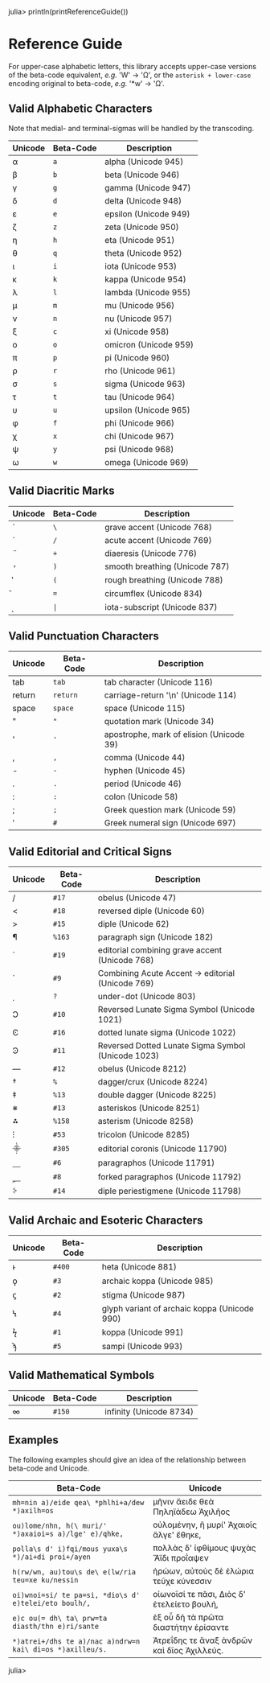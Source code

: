 julia> println(printReferenceGuide())
# Reference Guide

For upper-case alphabetic letters, this library accepts upper-case versions of the beta-code equivalent, *e.g.* 'W' → 'Ω', or the `asterisk + lower-case` encoding original to beta-code, *e.g.* '\*w' → 'Ω'.

## Valid Alphabetic Characters

Note that medial- and terminal-sigmas will be handled by the transcoding.

| Unicode | Beta-Code | Description |
|---------|-----------|-------------|
| α | `a` | alpha (Unicode 945) |
| β | `b` | beta (Unicode 946) |
| γ | `g` | gamma (Unicode 947) |
| δ | `d` | delta (Unicode 948) |
| ε | `e` | epsilon (Unicode 949) |
| ζ | `z` | zeta (Unicode 950) |
| η | `h` | eta (Unicode 951) |
| θ | `q` | theta (Unicode 952) |
| ι | `i` | iota (Unicode 953) |
| κ | `k` | kappa (Unicode 954) |
| λ | `l` | lambda (Unicode 955) |
| μ | `m` | mu (Unicode 956) |
| ν | `n` | nu (Unicode 957) |
| ξ | `c` | xi (Unicode 958) |
| ο | `o` | omicron (Unicode 959) |
| π | `p` | pi (Unicode 960) |
| ρ | `r` | rho (Unicode 961) |
| σ | `s` | sigma (Unicode 963) |
| τ | `t` | tau (Unicode 964) |
| υ | `u` | upsilon (Unicode 965) |
| φ | `f` | phi (Unicode 966) |
| χ | `x` | chi (Unicode 967) |
| ψ | `y` | psi (Unicode 968) |
| ω | `w` | omega (Unicode 969) |

## Valid Diacritic Marks



| Unicode | Beta-Code | Description |
|---------|-----------|-------------|
| ̀ | `\` | grave accent (Unicode 768) |
| ́ | `/` | acute accent (Unicode 769) |
| ̈ | `+` | diaeresis (Unicode 776) |
| ̓ | `)` | smooth breathing (Unicode 787) |
| ̔ | `(` | rough breathing (Unicode 788) |
| ͂ | `=` | circumflex (Unicode 834) |
| ͅ | `\|` | iota-subscript (Unicode 837) |

## Valid Punctuation Characters



| Unicode | Beta-Code | Description |
|---------|-----------|-------------|
| tab | `tab` | tab character (Unicode 116) |
| return | `return` | carriage-return '\n' (Unicode 114) |
| space | `space` | space (Unicode 115) |
| " | `"` | quotation mark (Unicode 34) |
| ' | `'` | apostrophe, mark of elision (Unicode 39) |
| , | `,` | comma (Unicode 44) |
| - | `-` | hyphen (Unicode 45) |
| . | `.` | period (Unicode 46) |
| : | `:` | colon (Unicode 58) |
| ; | `;` | Greek question mark (Unicode 59) |
| ʹ | `#` | Greek numeral sign (Unicode 697) |

## Valid Editorial and Critical Signs



| Unicode | Beta-Code | Description |
|---------|-----------|-------------|
| / | `#17` | obelus (Unicode 47) |
| < | `#18` | reversed diple (Unicode 60) |
| > | `#15` | diple (Unicode 62) |
| ¶ | `%163` | paragraph sign (Unicode 182) |
| ̀ | `#19` | editorial combining grave accent (Unicode 768) |
| ́ | `#9` | Combining Acute Accent → editorial (Unicode 769) |
| ̣ | `?` | under-dot (Unicode 803) |
| Ͻ | `#10` | Reversed Lunate Sigma Symbol (Unicode 1021) |
| Ͼ | `#16` | dotted lunate sigma (Unicode 1022) |
| Ͽ | `#11` | Reversed Dotted Lunate Sigma Symbol (Unicode 1023) |
| — | `#12` | obelus (Unicode 8212) |
| † | `%` | dagger/crux (Unicode 8224) |
| ‡ | `%13` | double dagger (Unicode 8225) |
| ※ | `#13` | asteriskos (Unicode 8251) |
| ⁂ | `%158` | asterism (Unicode 8258) |
| ⁝ | `#53` | tricolon (Unicode 8285) |
| ⸎ | `#305` | editorial coronis (Unicode 11790) |
| ⸏ | `#6` | paragraphos (Unicode 11791) |
| ⸐ | `#8` | forked paragraphos (Unicode 11792) |
| ⸖ | `#14` | diple periestigmene (Unicode 11798) |

## Valid Archaic and Esoteric Characters



| Unicode | Beta-Code | Description |
|---------|-----------|-------------|
| ͱ | `#400` | heta (Unicode 881) |
| ϙ | `#3` | archaic koppa (Unicode 985) |
| ϛ | `#2` | stigma (Unicode 987) |
| Ϟ | `#4` | glyph variant of archaic koppa (Unicode 990) |
| ϟ | `#1` | koppa (Unicode 991) |
| ϡ | `#5` | sampi (Unicode 993) |

## Valid Mathematical Symbols



| Unicode | Beta-Code | Description |
|---------|-----------|-------------|
| ∞ | `#150` | infinity (Unicode 8734) |

## Examples

The following examples should give an idea of the relationship between beta-code and Unicode.

| Beta-Code | Unicode|
|-----|-----|
| `mh=nin a)/eide qea\ *phlhi+a/dew *)axilh=os` | μῆνιν ἄειδε θεὰ Πηληϊάδεω Ἀχιλῆος |
| `ou)lome/nhn, h(\ muri/' *)axaioi=s a)/lge' e)/qhke,` | οὐλομένην, ἣ μυρί' Ἀχαιοῖς ἄλγε' ἔθηκε, |
| `polla\s d' i)fqi/mous yuxa\s *)/ai+di proi+/ayen` | πολλὰς δ' ἰφθίμους ψυχὰς Ἄϊδι προΐαψεν |
| `h(rw/wn, au)tou\s de\ e(lw/ria teu=xe ku/nessin` | ἡρώων, αὐτοὺς δὲ ἑλώρια τεῦχε κύνεσσιν |
| `oi)wnoi=si/ te pa=si, *dio\s d' e)telei/eto boulh/,` | οἰωνοῖσί τε πᾶσι, Διὸς δ' ἐτελείετο βουλή, |
| `e)c ou(= dh\ ta\ prw=ta diasth/thn e)ri/sante` | ἐξ οὗ δὴ τὰ πρῶτα διαστήτην ἐρίσαντε |
| `*)atrei+/dhs te a)/nac a)ndrw=n kai\ di=os *)axilleu/s.` | Ἀτρεΐδης τε ἄναξ ἀνδρῶν καὶ δῖος Ἀχιλλεύς. |

julia> 

